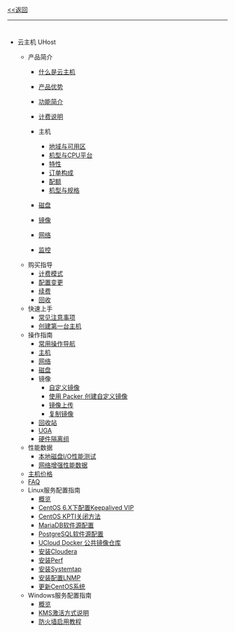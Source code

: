 [<<返回](https://leaishere.github.io/Docs_New/)

------

# 

* 云主机 UHost
    
    * 产品简介
        * [什么是云主机](compute/uhost/introduction/concept)
        
        * [产品优势](compute/uhost/introduction/advantages)
        
        * [功能简介](compute/uhost/introduction/functions)
        
        * [计费说明](compute/uhost/introduction/charge)
        
        * 主机
            * [地域与可用区](compute/uhost/introduction/uhost/az)
            * [机型与CPU平台](compute/uhost/introduction/uhost/type_new)
            * [特性](compute/uhost/introduction/uhost/feature)
            * [订单构成](compute/uhost/introduction/uhost/lifecycle)
            * [配额](compute/uhost/introduction/uhost/quota)
            * [机型与规格](compute/uhost/introduction/uhost/type)
            
        * [磁盘](compute/uhost/introduction/disk)
        
        * [镜像](compute/uhost/introduction/image)
        
        * [网络](compute/uhost/introduction/network)
        
        * [监控](compute/uhost/introduction/monitor)
    * 购买指导
        * [计费模式](compute/uhost/buy/charge)
        * [配置变更](compute/uhost/buy/configuration)
        * [续费](compute/uhost/buy/renew)
        * [回收](compute/uhost/buy/recycle)
    * 快速上手
        * [常见注意事项](compute/uhost/newuser/tips)
        * [创建第一台主机](compute/uhost/newuser/briefguide)
    * 操作指南
        * [常用操作导航](compute/uhost/guide/nav)
        * [主机](compute/uhost/guide/common)
        * [网络](compute/uhost/guide/network)
        * [磁盘](compute/uhost/guide/disk)
        * 镜像
            * [自定义镜像](compute/uhost/guide/image/common)
            * [使用 Packer 创建自定义镜像](compute/uhost/guide/image/packer)
            * [镜像上传](compute/uhost/guide/image/upload_image)
            * [复制镜像](compute/uhost/guide/image/copy)
        * [回收站](compute/uhost/guide/recycle_bin)
        * [UGA](compute/uhost/guide/uga)
        * [硬件隔离组](compute/uhost/guide/isolationgroup)
    * 性能数据
        * [本地磁盘I/O性能测试](compute/uhost/testdata/io_uhost)
        * [网络增强性能数据](compute/uhost/testdata/netenhanced)
    * [主机价格](compute/uhost/price.md) 
    * [FAQ](compute/uhost/faq) 
    * Linux服务配置指南
        * [概览](compute/uhost/public/guide)
        * [CentOS 6.X下配置Keepalived VIP](compute/uhost/public/keepalived)
        * [CentOS KPTI关闭方法](compute/uhost/public/centos_kpti)
        * [MariaDB软件源配置](compute/uhost/public/mariadb)
        * [PostgreSQL软件源配置](compute/uhost/public/postgre)
        * [UCloud Docker 公共镜像仓库](compute/uhost/public/docker)
        * [安装Cloudera](compute/uhost/public/cloudera)
        * [安装Perf](compute/uhost/public/perf)
        * [安装Systemtap](compute/uhost/public/systemtap)
        * [安装配置LNMP](compute/uhost/public/lnmp)
        * [更新CentOS系统](compute/uhost/public/centos_update_version)
    * Windows服务配置指南
        * [概览](compute/uhost/windows_op/guide)
        * [KMS激活方式说明](compute/uhost/windows_op/kms)
        * [防火墙启用教程](compute/uhost/windows_op/win_firewall)
    
        